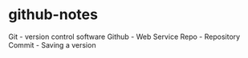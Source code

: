 # github-notes
Git - version control software
Github - Web Service
Repo - Repository
Commit - Saving a version
